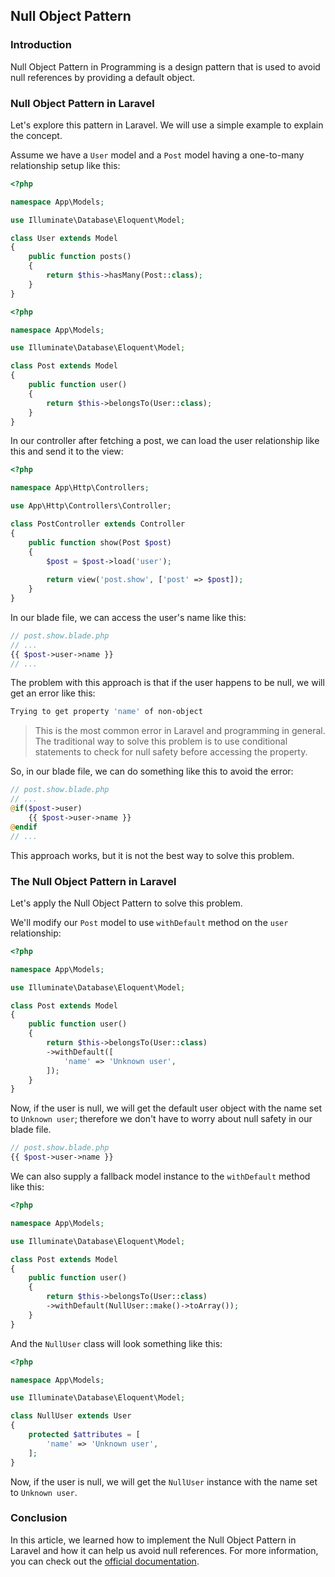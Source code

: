 ## Null Object Pattern

### Introduction

Null Object Pattern in Programming is a design pattern that is used to avoid
null references by providing a default object. 

### Null Object Pattern in Laravel

Let's explore this pattern in Laravel. We will use a simple example to explain
the concept.

Assume we have a `User` model and a `Post` model having a one-to-many
relationship setup like this:

```php
<?php

namespace App\Models;

use Illuminate\Database\Eloquent\Model;

class User extends Model
{
    public function posts()
    {
        return $this->hasMany(Post::class);
    }
}
```

```php
<?php

namespace App\Models;

use Illuminate\Database\Eloquent\Model;

class Post extends Model
{
    public function user()
    {
        return $this->belongsTo(User::class);
    }
}
```

In our controller after fetching a post, we can load the user relationship like
this and send it to the view:

```php
<?php

namespace App\Http\Controllers;

use App\Http\Controllers\Controller;

class PostController extends Controller
{
    public function show(Post $post)
    {
        $post = $post->load('user');
        
        return view('post.show', ['post' => $post]);
    }
}
```

In our blade file, we can access the user's name like this:

```php
// post.show.blade.php
// ...
{{ $post->user->name }}
// ...
```

The problem with this approach is that if the user happens to be null, we will
get an error like this:

```bash
Trying to get property 'name' of non-object
```

> This is the most common error in Laravel and programming in general. The
> traditional way to solve this problem is to use conditional statements to
> check
> for null safety before accessing the property.

So, in our blade file, we can do something like this to avoid the error:

```php
// post.show.blade.php
// ...
@if($post->user)
    {{ $post->user->name }}
@endif
// ...
```

This approach works, but it is not the best way to solve this problem.

### The Null Object Pattern in Laravel

Let's apply the Null Object Pattern to solve this problem.

We'll modify our `Post` model to use `withDefault` method on the `user`
relationship:

```php
<?php

namespace App\Models;

use Illuminate\Database\Eloquent\Model;

class Post extends Model
{
    public function user()
    {
        return $this->belongsTo(User::class)
        ->withDefault([
            'name' => 'Unknown user',
        ]);
    }
}
```

Now, if the user is null, we will get the default user object with the name set
to `Unknown user`; therefore we don't have to worry about null safety in our
blade file.

```php
// post.show.blade.php
{{ $post->user->name }}
```

We can also supply a fallback model instance to the `withDefault` method like
this:

```php
<?php

namespace App\Models;

use Illuminate\Database\Eloquent\Model;

class Post extends Model
{
    public function user()
    {
        return $this->belongsTo(User::class)
        ->withDefault(NullUser::make()->toArray());
    }
}
```

And the `NullUser` class will look something like this:

```php
<?php

namespace App\Models;

use Illuminate\Database\Eloquent\Model;

class NullUser extends User
{
    protected $attributes = [
        'name' => 'Unknown user',
    ];
}
```

Now, if the user is null, we will get the `NullUser` instance with the name set
to `Unknown user`.

### Conclusion

In this article, we learned how to implement the Null Object Pattern in Laravel
and how it can help us avoid null references. For more information, you can check out
the [official documentation](https://laravel.com/docs/10.x/eloquent-relationships#default-models).
